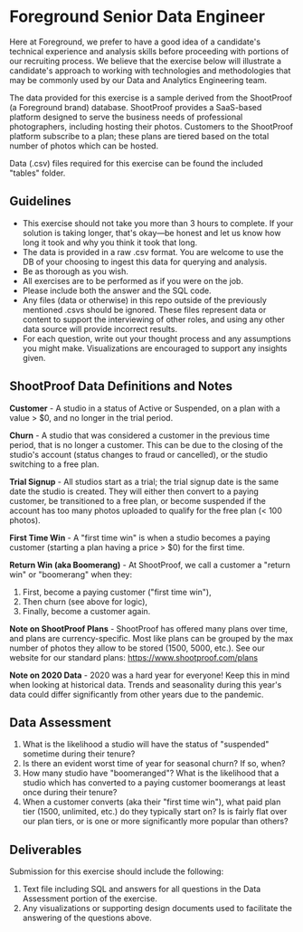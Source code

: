 # Foreground Senior Data Engineer

Here at Foreground, we prefer to have a good idea of a candidate's technical experience and analysis skills before proceeding with portions of our recruiting process. We believe that the exercise below will illustrate a candidate's approach to working with technologies and methodologies that may be commonly used by our Data and Analytics Engineering team.

The data provided for this exercise is a sample derived from the ShootProof (a Foreground brand) database. ShootProof provides a SaaS-based platform designed to serve the business needs of professional photographers, including hosting their photos. Customers to the ShootProof platform subscribe to a plan; these plans are tiered based on the total number of photos which can be hosted. 

Data (.csv) files required for this exercise can be found the included "tables" folder.

## Guidelines

-   This exercise should not take you more than 3 hours to complete. If your solution is taking longer, that's okay—be honest and let us know how long it took and why you think it took that long.
-   The data is provided in a raw .csv format. You are welcome to use the DB of your choosing to ingest this data for querying and analysis.
-   Be as thorough as you wish.
-   All exercises are to be performed as if you were on the job.
-   Please include both the answer and the SQL code.
-   Any files (data or otherwise) in this repo outside of the previously mentioned .csvs should be ignored. These files represent data or content to support the interviewing of other roles, and using any other data source will provide incorrect results.
-   For each question, write out your thought process and any assumptions you might make. Visualizations are encouraged to support any insights given.

## ShootProof Data Definitions and Notes

**Customer** - A studio in a status of Active or Suspended, on a plan with a value > $0, and no longer in the trial period.

**Churn** - A studio that was considered a customer in the previous time period, that is no longer a customer. This can be due to the closing of the studio's account (status changes to fraud or cancelled), or the studio switching to a free plan.

**Trial Signup** - All studios start as a trial; the trial signup date is the same date the studio is created. They will either then convert to a paying customer, be transitioned to a free plan, or become suspended if the account has too many photos uploaded to qualify for the free plan (< 100 photos). 

**First Time Win** - A "first time win" is when a studio becomes a paying customer (starting a plan having a price > $0) for the first time.

**Return Win (aka Boomerang)** - At ShootProof, we call a customer a "return win" or "boomerang" when they:
1.  First, become a paying customer ("first time win"),
2.  Then churn (see above for logic),
3.  Finally, become a customer again.

**Note on ShootProof Plans** - ShootProof has offered many plans over time, and plans are currency-specific. Most like plans can be grouped by the max number of photos they allow to be stored (1500, 5000, etc.). See our website for our standard plans: https://www.shootproof.com/plans

**Note on 2020 Data** - 2020 was a hard year for everyone! Keep this in mind when looking at historical data. Trends and seasonality during this year's data could differ significantly from other years due to the pandemic. 

## Data Assessment

1.  What is the likelihood a studio will have the status of "suspended" sometime during their tenure?
2.  Is there an evident worst time of year for seasonal churn? If so, when?
3.  How many studio have "boomeranged"? What is the likelihood that a studio which has converted to a paying customer boomerangs at least once during their tenure?
4.  When a customer converts (aka their "first time win"), what paid plan tier (1500, unlimited, etc.) do they typically start on? Is is fairly flat over our plan tiers, or is one or more significantly more popular than others?


## Deliverables

Submission for this exercise should include the following:
1. Text file including SQL and answers for all questions in the Data Assessment portion of the exercise.
2. Any visualizations or supporting design documents used to facilitate the answering of the questions above.
